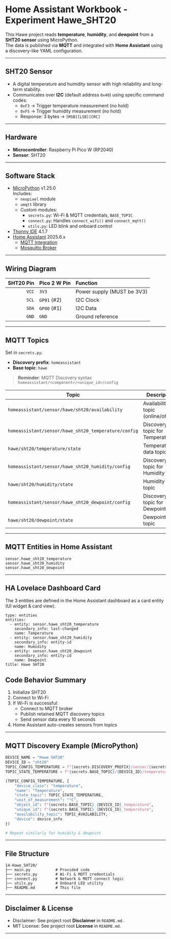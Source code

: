 # Home Assistant Workbook - Experiment Hawe_SHT20

This Hawe project reads **temperature**, **humidity**, and **dewpoint** from a **SHT20 sensor** using MicroPython.  
The data is published via **MQTT** and integrated with **Home Assistant** using a discovery-like YAML configuration.

---

## SHT20 Sensor

- A digital temperature and humidity sensor with high reliability and long-term stability.
- Communicates over **I2C** (default address `0x40`) using specific command codes:
  - `0xF3` → Trigger temperature measurement (no hold)
  - `0xF5` → Trigger humidity measurement (no hold)
  - Response: 3 bytes → `[MSB][LSB][CRC]`

---

## Hardware

- **Microcontroller**: Raspberry Pi Pico W (RP2040)
- **Sensor**: SHT20

---

## Software Stack

- [MicroPython](https://micropython.org) v1.25.0  
  Includes:
  - `neopixel` module
  - `umqtt` library
  - Custom modules:
    - `secrets.py`: Wi-Fi & MQTT credentials, `BASE_TOPIC`
    - `connect.py`: Handles `connect_wifi()` and `connect_mqtt()`
    - `utils.py`: LED blink and onboard control
- [Thonny IDE](https://thonny.org) 4.1.7
- [Home Assistant](https://www.home-assistant.io) 2025.6.x
  - [MQTT Integration](https://www.home-assistant.io/integrations/mqtt)
  - [Mosquitto Broker](https://mosquitto.org/)

---

## Wiring Diagram

| SHT20 Pin | Pico 2 W Pin | Function                   |
|----------:|:-------------|:---------------------------|
| `VCC`     | `3V3`        | Power supply (MUST be 3V3) |
| `SCL`     | `GP01` (#2)  | I2C Clock                  |
| `SDA`     | `GP00` (#1)  | I2C Data                   |
| `GND`     | `GND`        | Ground reference           |

---

## MQTT Topics

Set in `secrets.py`:

- **Discovery prefix**: `homeassistant`
- **Base topic**: `hawe`

> **Reminder**: MQTT Discovery syntax  
> `homeassistant/<component>/<unique_id>/config`

| Topic                                                | Description                                            |
|------------------------------------------------------|--------------------------------------------------------|
| `homeassistant/sensor/hawe/sht20/availability`       | Availability topic (online/offline)                    |
| `homeassistant/sensor/hawe_sht20_temperature/config` | Discovery topic for Temperature                        |
| `hawe/sht20/temperature/state`                       | Temperature data topic                                 |
| `homeassistant/sensor/hawe_sht20_humidity/config`    | Discovery topic for Humidity                           |
| `hawe/sht20/humidity/state`                          | Humidity data topic                                    |
| `homeassistant/sensor/hawe_sht20_dewpoint/config`    | Discovery topic for Dewpoint                           |
| `hawe/sht20/dewpoint/state`                          | Dewpoint data topic                                    |

---

## MQTT Entities in Home Assistant
```
sensor.hawe_sht20_temperature
sensor.hawe_sht20_humidity
sensor.hawe_sht20_dewpoint
```

---

## HA Lovelace Dashboard Card
The 3 entities are defined in the Home Assistant dashboard as a card entity (UI widget & card view).
```
type: entities
entities:
  - entity: sensor.hawe_sht20_temperature
    secondary_info: last-changed
    name: Temperature
  - entity: sensor.hawe_sht20_humidity
    secondary_info: entity-id
    name: Humidity
  - entity: sensor.hawe_sht20_dewpoint
    secondary_info: entity-id
    name: Dewpoint
title: Hawe SHT20
```

## Code Behavior Summary

1. Initialize SHT20
2. Connect to Wi-Fi
3. If Wi-Fi is successful:
   - Connect to MQTT broker
   - Publish retained MQTT discovery topics
   - Send sensor data every 10 seconds
4. Home Assistant auto-creates sensors from topics

---

## MQTT Discovery Example (MicroPython)

```python
DEVICE_NAME = "Hawe SHT20"
DEVICE_ID = "sht20"
TOPIC_CONFIG_TEMPERATURE = f"{secrets.DISCOVERY_PREFIX}/sensor/{secrets.BASE_TOPIC}_{DEVICE_ID}_temperature/config"
TOPIC_STATE_TEMPERATURE = f"{secrets.BASE_TOPIC}/{DEVICE_ID}/temperature/state"

(TOPIC_CONFIG_TEMPERATURE, {
    "device_class": "temperature",
    "name": "Temperature",
    "state_topic": TOPIC_STATE_TEMPERATURE,
    "unit_of_measurement": "°C",
    "object_id": f"{secrets.BASE_TOPIC}_{DEVICE_ID}_temperature",
    "unique_id": f"{secrets.BASE_TOPIC}_{DEVICE_ID}_temperature",
    "availability_topic": TOPIC_AVAILABILITY,
    "device": device_info
})

# Repeat similarly for humidity & dewpoint
```

---

## File Structure

```plaintext
14-Hawe_SHT20/
├── main.py           # Provided code
├── secrets.py        # Wi-Fi & MQTT credentials
├── connect.py        # Network & MQTT connect logic
├── utils.py          # Onboard LED utility
├── README.md         # This file
```

---

## Disclaimer & License

- Disclaimer: See project root **Disclaimer** in `README.md`.
- MIT License: See project root **License** in `README.md`.

---
